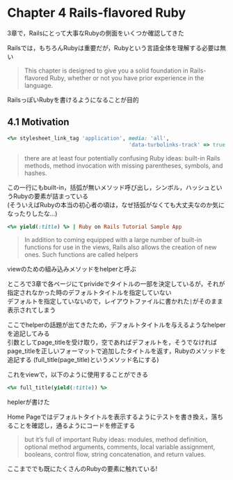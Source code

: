 # Chapter 4 Rails-flavored Ruby

3章で，Railsにとって大事なRubyの側面をいくつか確認してきた

Railsでは，もちろんRubyは重要だが，Rubyという言語全体を理解する必要は無い

> This chapter is designed to give you a solid foundation in Rails-flavored Ruby, whether or not you have prior experience in the language.

RailsっぽいRubyを書けるようになることが目的

## 4.1 Motivation

``` ruby
<%= stylesheet_link_tag 'application', media: 'all',
                                       'data-turbolinks-track' => true %>
```

> there are at least four potentially confusing Ruby ideas: built-in Rails methods, method invocation with missing parentheses, symbols, and hashes.

この一行にもbuilt-in，括弧が無いメソッド呼び出し，シンボル，ハッシュというRubyの要素が詰まっている  
(そういえばRubyの本当の初心者の頃は，なぜ括弧がなくても大丈夫なのか気になったりしたな...)

``` ruby
<%= yield(:title) %> | Ruby on Rails Tutorial Sample App
```

> In addition to coming equipped with a large number of built-in functions for use in the views, Rails also allows the creation of new ones. Such functions are called helpers

viewのための組み込みメソッドをhelperと呼ぶ

ところで3章で各ページにてprivideでタイトルの一部を決定しているが，それが指定されなかった時のデフォルトタイトルを指定していない  
デフォルトを指定していないので，レイアウトファイルに書かれた```|```がそのまま表示されてしまう  

ここでhelperの話題が出てきたため，デフォルトタイトルを与えるようなhelperを追記してみる  
引数としてpage_titleを受け取り，空であればデフォルトを，そうでなければpage_titleを正しいフォーマットで追加したタイトルを返す，Rubyのメソッドを追記する (full_title(page_title)というメソッド名にする)

これをviewで，以下のように使用することができる

``` ruby
<%= full_title(yield(:title)) %>
```

heplerが書けた  

Home Pageではデフォルトタイトルを表示するようにテストを書き換え，落ちることを確認し，通るようにコードを修正する

> but it’s full of important Ruby ideas: modules, method definition, optional method arguments, comments, local variable assignment, booleans, control flow, string concatenation, and return values.

ここまででも既にたくさんのRubyの要素に触れている!
